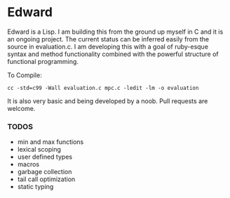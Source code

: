 # Edward

Edward is a Lisp. I am building this from the ground up myself in C and it is an ongoing project. The current status can be inferred easily from the source in evaluation.c. 
I am developing this with a goal of ruby-esque syntax and method functionality combined with the powerful structure of functional programming. 


To Compile:

    cc -std=c99 -Wall evaluation.c mpc.c -ledit -lm -o evaluation

It is also very basic and being developed by a noob. Pull requests are welcome. 

### TODOS
- min and max functions
- lexical scoping
- user defined types
- macros
- garbage collection
- tail call optimization
- static typing
